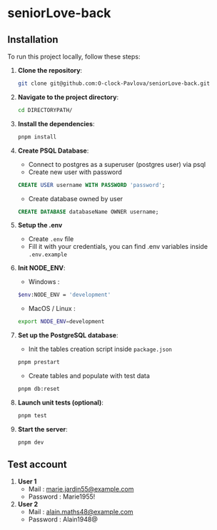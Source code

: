 # seniorLove-back

## Installation

To run this project locally, follow these steps:

1. **Clone the repository**:

   ```sh
   git clone git@github.com:O-clock-Pavlova/seniorLove-back.git
   ```

2. **Navigate to the project directory**:

   ```sh
   cd DIRECTORYPATH/
   ```

3. **Install the dependencies**:

   ```sh
   pnpm install
   ```

4. **Create PSQL Database**:
   - Connect to postgres as a superuser (postgres user) via psql
   - Create new user with password
   ```sql
   CREATE USER username WITH PASSWORD 'password';
   ```
   - Create database owned by user
   ```sql
   CREATE DATABASE databaseName OWNER username;
   ```

5. **Setup the .env**

   - Create `.env` file
   - Fill it with your credentials, you can find .env variables inside `.env.example`

6. **Init NODE_ENV**:

   - Windows :
   ```sh
   $env:NODE_ENV = 'development'
   ```

   - MacOS / Linux :
   ```sh
   export NODE_ENV=development
   ```

7. **Set up the PostgreSQL database**:

   - Init the tables creation script inside `package.json`
   ```sh
   pnpm prestart
   ```
   - Create tables and populate with test data
   ```sh
   pnpm db:reset
   ```

8. **Launch unit tests (optional)**:
   ```sh
   pnpm test
   ```
   
9. **Start the server**:
   ```sh
   pnpm dev
   ```

## Test account
1. **User 1**
   - Mail : marie.jardin55@example.com
   - Password : Marie1955!
2. **User 2**
   - Mail : alain.maths48@example.com
   - Password : Alain1948@

